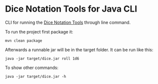 # Dice Notation Tools for Java CLI

CLI for running the [Dice Notation Tools][dice-notation-tools] through line command.

To run the project first package it:

```
mvn clean package
```

Afterwards a runnable jar will be in the target folder. It can be run like this:

```
java -jar target/dice.jar roll 1d6
```

To show other commands:

```
java -jar target/dice.jar -h
```

[dice-notation-tools]: https://github.com/Bernardo-MG/dice-notation-java
